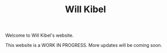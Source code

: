 ﻿---
title: 'Will Kibel'
layout: 'layouts/home.html'
intro:
  eyebrow: 'Coming soon to the web:'
  main: 'Will Kibel'
  summary: 'Website currently under development'
  buttonText: 'this link does not work'
  buttonUrl: '/work'
  image: '/images/youngwill.jpg'
  imageAlt: 'A young Will Kibel'
---


Welcome to Will Kibel's website.

This website is a WORK IN PROGRESS. More updates will be coming soon.



<!--
### How it's going so far
Web dev is a daunting thing to get into. I have little to no experience with it right now, and I worry about whether I'll be able to get this project off the ground or not. I'm not exactly a great developer, but I'm hopeful that if I commit to it, I can get this project up and running, and not just have a functional website but _understand_ how I got there in the first place.

I'm starting slow, just trying to learn the basics of how Markdown works (not that it's all that involved, but it's still something I need to get used to).

My next step, I think, is twofold - get CSS working (so the site looks nicer), and get links working (so I can have multiple pages and navigate through them). Those are both top priorities right now.



![A picture of a young Will Kibel](https://encrypted-tbn0.gstatic.com/images?q=tbn:ANd9GcS5pTIY1jtLnat5X6hktFT0CbEa6RJKuWy_hg&s)


I'm not sure how the formatting is going to work  
with CSS and everything, but for now I suppose  
I can just try to make things aligned right myself

[itch.io](https://fkawill.itch.io) | [soundcloud](https://soundcloud.com/adrastea)

<!--
links to add: github, spotify, youtube, ????

need: games page, music page, blog, resume page



notes from ari about resume: @media only screen and @media only print are your best friends here. also flex and grid. when in doubt you use flex
-->